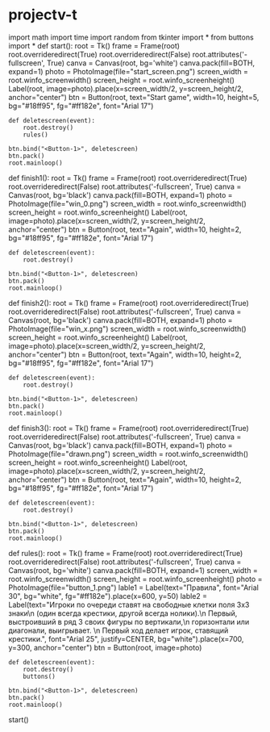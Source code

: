 # projectv-t

import math
import time 
import random
from tkinter import *
from buttons import *
def start():
    root = Tk()
    frame = Frame(root)
    root.overrideredirect(True)
    root.overrideredirect(False)
    root.attributes('-fullscreen', True)
    canva = Canvas(root, bg='white')
    canva.pack(fill=BOTH, expand=1)
    photo = PhotoImage(file="start_screen.png")
    screen_width = root.winfo_screenwidth()
    screen_height = root.winfo_screenheight()
    Label(root, image=photo).place(x=screen_width/2, y=screen_height/2, anchor="center")
    btn = Button(root, text="Start game", width=10, height=5, bg="#18ff95", fg="#ff182e", font="Arial 17")

    def deletescreen(event):
        root.destroy()
        rules()
    
    btn.bind("<Button-1>", deletescreen)
    btn.pack()
    root.mainloop()

def finish1():
    root = Tk()
    frame = Frame(root)
    root.overrideredirect(True)
    root.overrideredirect(False)
    root.attributes('-fullscreen', True)
    canva = Canvas(root, bg='black')
    canva.pack(fill=BOTH, expand=1)
    photo = PhotoImage(file="win_0.png")
    screen_width = root.winfo_screenwidth()
    screen_height = root.winfo_screenheight()
    Label(root, image=photo).place(x=screen_width/2, y=screen_height/2, anchor="center")
    btn = Button(root, text="Again", width=10, height=2, bg="#18ff95", fg="#ff182e", font="Arial 17")

    def deletescreen(event):
        root.destroy()

    btn.bind("<Button-1>", deletescreen)
    btn.pack()
    root.mainloop()

def finish2():
    root = Tk()
    frame = Frame(root)
    root.overrideredirect(True)
    root.overrideredirect(False)
    root.attributes('-fullscreen', True)
    canva = Canvas(root, bg='black')
    canva.pack(fill=BOTH, expand=1)
    photo = PhotoImage(file="win_x.png")
    screen_width = root.winfo_screenwidth()
    screen_height = root.winfo_screenheight()
    Label(root, image=photo).place(x=screen_width/2, y=screen_height/2, anchor="center")
    btn = Button(root, text="Again", width=10, height=2, bg="#18ff95", fg="#ff182e", font="Arial 17")

    def deletescreen(event):
        root.destroy()

    btn.bind("<Button-1>", deletescreen)
    btn.pack()
    root.mainloop()

def finish3():
    root = Tk()
    frame = Frame(root)
    root.overrideredirect(True)
    root.overrideredirect(False)
    root.attributes('-fullscreen', True)
    canva = Canvas(root, bg='black')
    canva.pack(fill=BOTH, expand=1)
    photo = PhotoImage(file="drawn.png")
    screen_width = root.winfo_screenwidth()
    screen_height = root.winfo_screenheight()
    Label(root, image=photo).place(x=screen_width/2, y=screen_height/2, anchor="center")
    btn = Button(root, text="Again", width=10, height=2, bg="#18ff95", fg="#ff182e", font="Arial 17")

    def deletescreen(event):
        root.destroy()

    btn.bind("<Button-1>", deletescreen)
    btn.pack()
    root.mainloop()
    
def rules():
    root = Tk()
    frame = Frame(root)
    root.overrideredirect(True)
    root.overrideredirect(False)
    root.attributes('-fullscreen', True)
    canva = Canvas(root, bg='white')
    canva.pack(fill=BOTH, expand=1)
    screen_width = root.winfo_screenwidth()
    screen_height = root.winfo_screenheight()
    photo = PhotoImage(file="button_1.png")
    lable1 = Label(text="Правила", font="Arial 30", bg="white", fg="#ff182e").place(x=600, y=50)
    lable2 = Label(text="Игроки по очереди ставят на свободные клетки поля 3х3 знаки\n (один всегда крестики, другой всегда нолики).\n Первый, выстроивший в ряд 3 своих фигуры по вертикали,\n горизонтали или диагонали, выигрывает. \n Первый ход делает игрок, ставящий крестики.", font="Arial 25", justify=CENTER, bg="white").place(x=700, y=300, anchor="center")
    btn = Button(root, image=photo)
    
    def deletescreen(event):
        root.destroy()
        buttons()
        
    btn.bind("<Button-1>", deletescreen)
    btn.pack()
    root.mainloop()

start()
